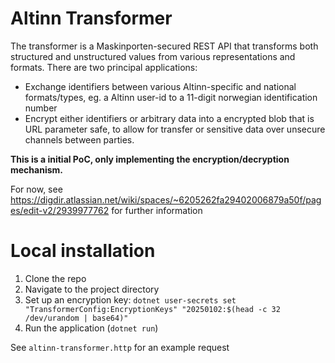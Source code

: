 # Altinn Transformer

The transformer is a Maskinporten-secured REST API that transforms both structured and unstructured values from various representations and formats. There are two principal applications:

* Exchange identifiers between various Altinn-specific and national formats/types, eg. a Altinn user-id to a 11-digit norwegian identification number
* Encrypt either identifiers or arbitrary data into a encrypted blob that is URL parameter safe, to allow for  transfer or sensitive data over unsecure channels between parties.

**This is a initial PoC, only implementing the encryption/decryption mechanism.**

For now, see https://digdir.atlassian.net/wiki/spaces/~6205262fa29402006879a50f/pages/edit-v2/2939977762 for further information

# Local installation

1. Clone the repo
2. Navigate to the project directory
3. Set up an encryption key: `dotnet user-secrets set "TransformerConfig:EncryptionKeys" "20250102:$(head -c 32 /dev/urandom | base64)"`
4. Run the application (`dotnet run`)

See `altinn-transformer.http` for an example request
